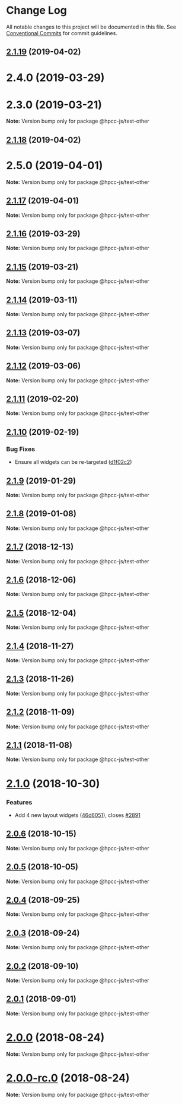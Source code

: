 # Change Log

All notable changes to this project will be documented in this file.
See [Conventional Commits](https://conventionalcommits.org) for commit guidelines.

## [2.1.19](https://github.com/GordonSmith/Visualization/compare/@hpcc-js/test-other@2.1.14...@hpcc-js/test-other@2.1.19) (2019-04-02)



# 2.4.0 (2019-03-29)



# 2.3.0 (2019-03-21)

**Note:** Version bump only for package @hpcc-js/test-other






## [2.1.18](https://github.com/GordonSmith/Visualization/compare/@hpcc-js/test-other@2.1.14...@hpcc-js/test-other@2.1.18) (2019-04-02)



# 2.5.0 (2019-04-01)

**Note:** Version bump only for package @hpcc-js/test-other






## [2.1.17](https://github.com/GordonSmith/Visualization/compare/@hpcc-js/test-other@2.1.14...@hpcc-js/test-other@2.1.17) (2019-04-01)

**Note:** Version bump only for package @hpcc-js/test-other






## [2.1.16](https://github.com/GordonSmith/Visualization/compare/@hpcc-js/test-other@2.1.14...@hpcc-js/test-other@2.1.16) (2019-03-29)

**Note:** Version bump only for package @hpcc-js/test-other






## [2.1.15](https://github.com/GordonSmith/Visualization/compare/@hpcc-js/test-other@2.1.14...@hpcc-js/test-other@2.1.15) (2019-03-21)

**Note:** Version bump only for package @hpcc-js/test-other






## [2.1.14](https://github.com/GordonSmith/Visualization/compare/@hpcc-js/test-other@2.1.13...@hpcc-js/test-other@2.1.14) (2019-03-11)

**Note:** Version bump only for package @hpcc-js/test-other





## [2.1.13](https://github.com/GordonSmith/Visualization/compare/@hpcc-js/test-other@2.1.12...@hpcc-js/test-other@2.1.13) (2019-03-07)

**Note:** Version bump only for package @hpcc-js/test-other






## [2.1.12](https://github.com/GordonSmith/Visualization/compare/@hpcc-js/test-other@2.1.11...@hpcc-js/test-other@2.1.12) (2019-03-06)

**Note:** Version bump only for package @hpcc-js/test-other






## [2.1.11](https://github.com/GordonSmith/Visualization/compare/@hpcc-js/test-other@2.1.10...@hpcc-js/test-other@2.1.11) (2019-02-20)

**Note:** Version bump only for package @hpcc-js/test-other






## [2.1.10](https://github.com/GordonSmith/Visualization/compare/@hpcc-js/test-other@2.1.9...@hpcc-js/test-other@2.1.10) (2019-02-19)


### Bug Fixes

* Ensure all widgets can be re-targeted ([d1f02c2](https://github.com/GordonSmith/Visualization/commit/d1f02c2))






## [2.1.9](https://github.com/GordonSmith/Visualization/compare/@hpcc-js/test-other@2.1.8...@hpcc-js/test-other@2.1.9) (2019-01-29)

**Note:** Version bump only for package @hpcc-js/test-other






## [2.1.8](https://github.com/GordonSmith/Visualization/compare/@hpcc-js/test-other@2.1.7...@hpcc-js/test-other@2.1.8) (2019-01-08)

**Note:** Version bump only for package @hpcc-js/test-other






## [2.1.7](https://github.com/GordonSmith/Visualization/compare/@hpcc-js/test-other@2.1.6...@hpcc-js/test-other@2.1.7) (2018-12-13)

**Note:** Version bump only for package @hpcc-js/test-other






## [2.1.6](https://github.com/GordonSmith/Visualization/compare/@hpcc-js/test-other@2.1.5...@hpcc-js/test-other@2.1.6) (2018-12-06)

**Note:** Version bump only for package @hpcc-js/test-other






## [2.1.5](https://github.com/GordonSmith/Visualization/compare/@hpcc-js/test-other@2.1.4...@hpcc-js/test-other@2.1.5) (2018-12-04)

**Note:** Version bump only for package @hpcc-js/test-other






## [2.1.4](https://github.com/GordonSmith/Visualization/compare/@hpcc-js/test-other@2.1.3...@hpcc-js/test-other@2.1.4) (2018-11-27)

**Note:** Version bump only for package @hpcc-js/test-other






<a name="2.1.3"></a>
## [2.1.3](https://github.com/GordonSmith/Visualization/compare/@hpcc-js/test-other@2.1.2...@hpcc-js/test-other@2.1.3) (2018-11-26)

**Note:** Version bump only for package @hpcc-js/test-other





<a name="2.1.2"></a>
## [2.1.2](https://github.com/GordonSmith/Visualization/compare/@hpcc-js/test-other@2.1.1...@hpcc-js/test-other@2.1.2) (2018-11-09)

**Note:** Version bump only for package @hpcc-js/test-other





<a name="2.1.1"></a>
## [2.1.1](https://github.com/GordonSmith/Visualization/compare/@hpcc-js/test-other@2.1.0...@hpcc-js/test-other@2.1.1) (2018-11-08)

**Note:** Version bump only for package @hpcc-js/test-other





<a name="2.1.0"></a>
# [2.1.0](https://github.com/GordonSmith/Visualization/compare/@hpcc-js/test-other@2.0.6...@hpcc-js/test-other@2.1.0) (2018-10-30)


### Features

* Add 4 new layout widgets ([46d6051](https://github.com/GordonSmith/Visualization/commit/46d6051)), closes [#2891](https://github.com/GordonSmith/Visualization/issues/2891)





<a name="2.0.6"></a>
## [2.0.6](https://github.com/GordonSmith/Visualization/compare/@hpcc-js/test-other@2.0.5...@hpcc-js/test-other@2.0.6) (2018-10-15)

**Note:** Version bump only for package @hpcc-js/test-other





<a name="2.0.5"></a>
## [2.0.5](https://github.com/GordonSmith/Visualization/compare/@hpcc-js/test-other@2.0.4...@hpcc-js/test-other@2.0.5) (2018-10-05)

**Note:** Version bump only for package @hpcc-js/test-other





<a name="2.0.4"></a>
## [2.0.4](https://github.com/GordonSmith/Visualization/compare/@hpcc-js/test-other@2.0.3...@hpcc-js/test-other@2.0.4) (2018-09-25)

**Note:** Version bump only for package @hpcc-js/test-other





<a name="2.0.3"></a>
## [2.0.3](https://github.com/GordonSmith/Visualization/compare/@hpcc-js/test-other@2.0.2...@hpcc-js/test-other@2.0.3) (2018-09-24)

**Note:** Version bump only for package @hpcc-js/test-other





<a name="2.0.2"></a>
## [2.0.2](https://github.com/GordonSmith/Visualization/compare/@hpcc-js/test-other@2.0.1...@hpcc-js/test-other@2.0.2) (2018-09-10)

**Note:** Version bump only for package @hpcc-js/test-other





<a name="2.0.1"></a>
## [2.0.1](https://github.com/GordonSmith/Visualization/compare/@hpcc-js/test-other@2.0.0...@hpcc-js/test-other@2.0.1) (2018-09-01)

**Note:** Version bump only for package @hpcc-js/test-other





<a name="2.0.0"></a>
# [2.0.0](https://github.com/GordonSmith/Visualization/compare/@hpcc-js/test-other@0.0.57...@hpcc-js/test-other@2.0.0) (2018-08-24)

**Note:** Version bump only for package @hpcc-js/test-other





<a name="2.0.0-rc.0"></a>
# [2.0.0-rc.0](https://github.com/GordonSmith/Visualization/compare/@hpcc-js/test-other@0.0.57...@hpcc-js/test-other@2.0.0-rc.0) (2018-08-24)

**Note:** Version bump only for package @hpcc-js/test-other
